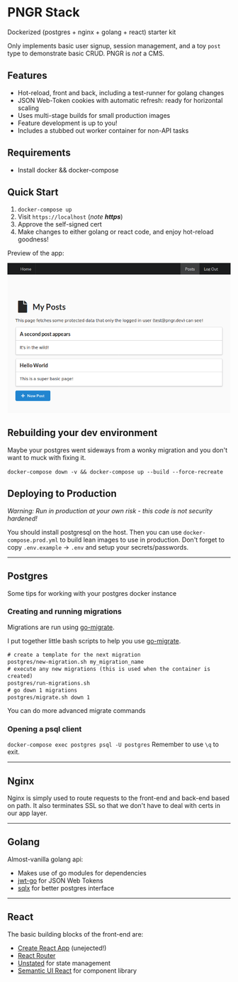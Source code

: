 # PNGR Stack
Dockerized (postgres + nginx + golang + react) starter kit

Only implements basic user signup, session management, and a toy `post` type to demonstrate basic CRUD. PNGR is _not_ a CMS.

## Features
- Hot-reload, front and back, including a test-runner for golang changes
- JSON Web-Token cookies with automatic refresh: ready for horizontal scaling
- Uses multi-stage builds for small production images
- Feature development is up to you!
- Includes a stubbed out worker container for non-API tasks

## Requirements
- Install docker && docker-compose

## Quick Start
1) `docker-compose up`
2) Visit `https://localhost` (*note **https***)
3) Approve the self-signed cert
4) Make changes to either golang or react code, and enjoy hot-reload goodness!

Preview of the app:

![Screenshot of the app](docs/demo.png?raw=true "Screenshot")

## Rebuilding your dev environment
Maybe your postgres went sideways from a wonky migration and you don't want to muck with fixing it.

`docker-compose down -v && docker-compose up --build --force-recreate`

## Deploying to Production
*Warning: Run in production at your own risk - this code is not security hardened!*

You should install postgresql on the host.
Then you can use `docker-compose.prod.yml` to build lean images to use in production.
Don't forget to copy `.env.example` -> `.env` and setup your secrets/passwords.

--- 

## Postgres
Some tips for working with your postgres docker instance

### Creating and running migrations
Migrations are run using [go-migrate](https://github.com/golang-migrate/migrate).

I put together little bash scripts to help you use [go-migrate](https://github.com/golang-migrate/migrate).
```
# create a template for the next migration
postgres/new-migration.sh my_migration_name
# execute any new migrations (this is used when the container is created)
postgres/run-migrations.sh
# go down 1 migrations
postgres/migrate.sh down 1
```

You can do more advanced migrate commands 

### Opening a psql client
`docker-compose exec postgres psql -U postgres`
Remember to use `\q` to exit.

--- 

## Nginx
Nginx is simply used to route requests to the front-end and back-end based on path.
It also terminates SSL so that we don't have to deal with certs in our app layer.

--- 

## Golang
Almost-vanilla golang api:
- Makes use of go modules for dependencies
- [jwt-go](https://github.com/dgrijalva/jwt-go) for JSON Web Tokens
- [sqlx](https://github.com/jmoiron/sqlx) for better postgres interface

--- 

## React
The basic building blocks of the front-end are:
- [Create React App](https://github.com/facebookincubator/create-react-app) (unejected!)
- [React Router](https://github.com/ReactTraining/react-router)
- [Unstated](https://github.com/jamiebuilds/unstated) for state management
- [Semantic UI React](https://react.semantic-ui.com/) for component library
